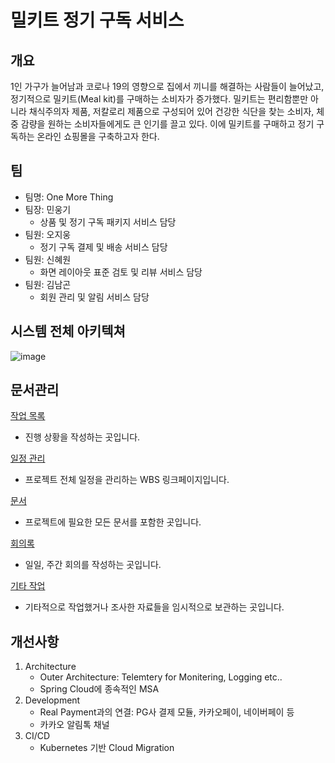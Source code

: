# 밀키트 정기 구독 서비스

## 개요
1인 가구가 늘어남과 코로나 19의 영향으로 집에서 끼니를 해결하는 사람들이 늘어났고, 정기적으로 밀키트(Meal kit)를 구매하는 소비자가 증가했다. 밀키트는 편리함뿐만 아니라 채식주의자 제품, 저칼로리 제품으로 구성되어 있어 건강한 식단을 찾는 소비자, 체중 감량을 원하는 소비자들에게도 큰 인기를 끌고 있다. 이에 밀키트를 구매하고 정기 구독하는 온라인 쇼핑몰을 구축하고자 한다.

## 팀
- 팀명: One More Thing
- 팀장: 민웅기
    - 상품 및 정기 구독 패키지 서비스 담당
- 팀원: 오지웅
    - 정기 구독 결제 및 배송 서비스 담당
- 팀원: 신혜원
    - 화면 레이아웃 표준 검토 및 리뷰 서비스 담당
- 팀원: 김남곤
    - 회원 관리 및 알림 서비스 담당

## 시스템 전체 아키텍쳐
![image](https://user-images.githubusercontent.com/32921225/143766905-95456e05-41ee-4790-9642-ad57340e7c78.png)


## 문서관리
[작업 목록](https://www.notion.so/89ce9e72a6914ccfafd1e3c552f7cdbe)
- 진행 상황을 작성하는 곳입니다.

[일정 관리](https://www.notion.so/8e915e8d22dc4c5fa8ea8bbad5aec9a1)
- 프로젝트 전체 일정을 관리하는 WBS 링크페이지입니다.

[문서](https://www.notion.so/da22ed50af8a46c7904e32ad7e5249ba)
- 프로젝트에 필요한 모든 문서를 포함한 곳입니다.

[회의록](https://www.notion.so/419f53ee5d344b8e937d1f4c29019ddd)
- 일일, 주간 회의를 작성하는 곳입니다.

[기타 작업](https://www.notion.so/7f79b14c00154d7bb6c3ccb69f7ff5a3)
- 기타적으로 작업했거나 조사한 자료들을 임시적으로 보관하는 곳입니다.

## 개선사항
1.  Architecture
    - Outer Architecture: Telemtery for Monitering, Logging etc..
    - Spring Cloud에 종속적인 MSA
2.  Development
    - Real Payment과의 연결: PG사 결제 모듈, 카카오페이, 네이버페이 등
    - 카카오 알림톡 채널
3.  CI/CD
    - Kubernetes 기반 Cloud Migration
